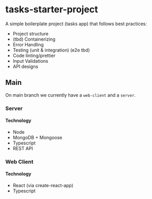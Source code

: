 # tasks-starter-project
A simple boilerplate project (tasks app) that follows best practices:

- Project structure
- (tbd) Containerizing
- Error Handling
- Testing (unit & integration) (e2e tbd)
- Code linting/prettier 
- Input Validations
- API designs

## Main
On main branch we currently have a `web-client` and a `server`.
### Server
#### Technology
- Node
- MongoDB + Mongoose
- Typescript
- REST API
### Web Client
#### Technology
- React (via create-react-app)
- Typescript
